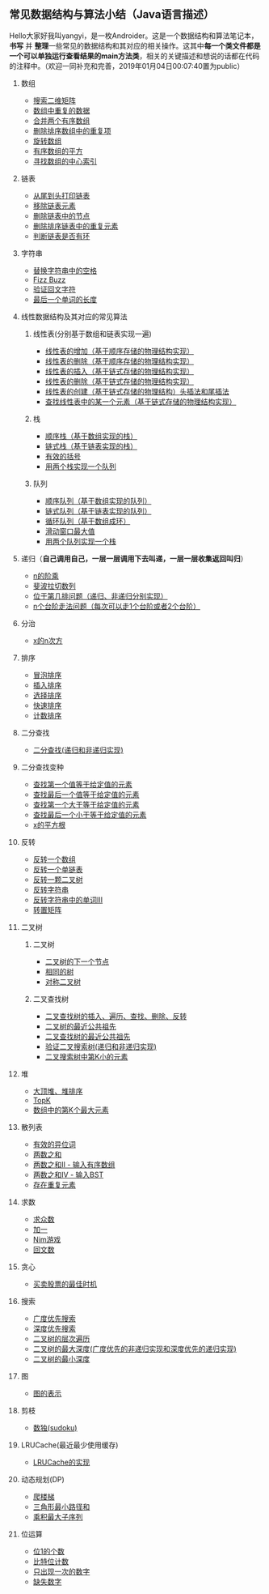 ## 常见数据结构与算法小结（Java语言描述）

Hello大家好我叫yangyi，是一枚Androider。这是一个数据结构和算法笔记本，**书写** 并 **整理**一些常见的数据结构和其对应的相关操作。这其中**每一个类文件都是一个可以单独运行查看结果的main方法类**，相关的关键描述和想说的话都在代码的注释中。（欢迎一同补充和完善，2019年01月04日00:07:40置为public）

1. 数组
    - [搜索二维矩阵](/src/ds/FindInDoubleArray.java)
    - [数组中重复的数据](/src/ds/RepeatInArray.java)
    - [合并两个有序数组](/src/ds/MergeArray.java)
    - [删除排序数组中的重复项](/src/ds/RemoveDuplicates.java)
    - [旋转数组](/src/ds/RotateArray.java)
    - [有序数组的平方](/src/ds/SortedSquares.java)
    - [寻找数组的中心索引](/src/ds/PivotIndex.java)

2. 链表
    - [从尾到头打印链表](/src/ds/ReversePrintLink.java)
    - [移除链表元素](/src/ds/RemoveElements.java)
    - [删除链表中的节点](/src/ds/DeleteNode.java)
    - [删除排序链表中的重复元素](/src/ds/DeleteDuplicates.java)
    - [判断链表是否有环](/src/ds/CycleLink.java)

3. 字符串
    - [替换字符串中的空格](/src/ds/ReplaceBlankInString.java)
    - [Fizz Buzz](/src/ds/FizzBuzz.java)
    - [验证回文字符](/src/ds/ValidPalindromeString.java)
    - [最后一个单词的长度](/src/ds/LengthOfLastWord.java)

4. 线性数据结构及其对应的常见算法

    1. 线性表(分别基于数组和链表实现一遍)
        - [线性表的增加（基于顺序存储的物理结构实现）](/src/ds/ListInsert.java)
        - [线性表的删除（基于顺序存储的物理结构实现）](/src/ds/ListDelete.java)
        - [线性表的插入（基于链式存储的物理结构实现）](/src/ds/LinkInsert.java)
        - [线性表的删除（基于链式存储的物理结构实现）](/src/ds/LinkDelete.java)
        - [线性表的创建（基于链式存储的物理结构）头插法和尾插法](/src/ds/LinkCreate.java)
        - [查找线性表中的某一个元素（基于链式存储的物理结构实现）](/src/ds/LinkGet.java)
        
    2. 栈
        - [顺序栈（基于数组实现的栈）](/src/ds/ArrayStack.java)
        - [链式栈（基于链表实现的栈）](/src/ds/LinkStack.java)
        - [有效的括号](/src/ds/ValidParentheses.java)
        - [用两个栈实现一个队列](/src/ds/MyQueue.java)
        
    3. 队列
        - [顺序队列（基于数组实现的队列）](/src/ds/ArrayQueue.java)
        - [链式队列（基于链表实现的队列）](/src/ds/LinkQueue.java)
        - [循环队列（基于数组成环）](/src/ds/CircleQueue.java)
        - [滑动窗口最大值](/src/ds/MaxSlidingWindow.java)
        - [用两个队列实现一个栈](/src/ds/MyStack.java)
        
5. 递归（**自己调用自己，一层一层调用下去叫递，一层一层收集返回叫归**）
    - [n的阶乘](/src/ds/Factorial.java)
    - [斐波拉切数列](/src/ds/FibonacciArray.java)
    - [位于第几排问题（递归、非递归分别实现）](/src/ds/LocationRow.java)
    - [n个台阶走法问题（每次可以走1个台阶或者2个台阶）](/src/ds/OneTwoStep.java)
    
6. 分治
    - [x的n次方](/src/ds/Pow.java)

7. 排序
    - [冒泡排序](/src/ds/BubbleSort.java)
    - [插入排序](/src/ds/InsertSort.java)
    - [选择排序](/src/ds/SelectionSort.java)
    - [快速排序](/src/ds/QuickSort.java)
    - [计数排序](/src/ds/CountSort.java)

8. 二分查找
    - [二分查找(递归和非递归实现)](/src/ds/BinarySearch.java)
    
9. 二分查找变种
    - [查找第一个值等于给定值的元素](/src/ds/BSFirstEquals.java)
    - [查找最后一个值等于给定值的元素](/src/ds/BSEndEquals.java)
    - [查找第一个大于等于给定值的元素](/src/ds/BSFirstMore.java)
    - [查找最后一个小于等于给定值的元素](/src/ds/BSEndLess.java)
    - [x的平方根](/src/ds/MySqrt.java)
    
10. 反转
    - [反转一个数组](/src/ds/ReverseArray.java)
    - [反转一个单链表](/src/ds/ReverseLink.java)
    - [反转一颗二叉树](/src/ds/InvertTree.java)
    - [反转字符串](/src/ds/ReverseString.java)
    - [反转字符串中的单词III](/src/ds/ReverseWordsIII.java)
    - [转置矩阵](/src/ds/Transpose.java)
    
11. 二叉树
    1. 二叉树
        - [二叉树的下一个节点](/src/ds/NextNodeInTree.java)
        - [相同的树](/src/ds/SameTree.java)
        - [对称二叉树](/src/ds/SymmetricTree.java)
        
    2. 二叉查找树
        - [二叉查找树的插入、遍历、查找、删除、反转](/src/ds/BinarySearchTree.java)
        - [二叉树的最近公共祖先](/src/ds/TreeLowestCommonAncestor.java)
        - [二叉查找树的最近公共祖先](/src/ds/BSTreeLowestCommonAncestor.java)
        - [验证二叉搜索树(递归和非递归实现)](/src/ds/ValidBST.java)
        - [二叉搜索树中第K小的元素](/src/ds/KthSmallestInBST.java)
        
12. 堆
    - [大顶堆、堆排序](/src/ds/BigHeap.java)
    - [TopK](/src/ds/KthLargest.java)
    - [数组中的第K个最大元素](/src/ds/FindKthLargest.java)
    
13. 散列表
    - [有效的异位词](/src/ds/ValidAnagram.java)
    - [两数之和](/src/ds/TwoSum.java)
    - [两数之和II - 输入有序数组](/src/ds/TwoSumII.java)
    - [两数之和IV - 输入BST](/src/ds/FindTargetBST.java)
    - [存在重复元素](/src/ds/ContainsDuplicate.java)
    
14. 求数
    - [求众数](/src/ds/MajorityElement.java)
    - [加一](/src/ds/PlusOne.java)
    - [Nim游戏](/src/ds/CanWinNim.java)
    - [回文数](/src/ds/Palindrome.java)
    
15. 贪心
    - [买卖股票的最佳时机](/src/ds/MaxProfit.java)
    
16. 搜索
    - [广度优先搜索](/src/ds/LevelPrint.java)
    - [深度优先搜索](/src/ds/DepthPrint.java)
    - [二叉树的层次遍历](/src/ds/LevelOrder.java)
    - [二叉树的最大深度(广度优先的非递归实现和深度优先的递归实现)](/src/ds/MaxDepth.java)
    - [二叉树的最小深度](/src/ds/MinDepth.java)
    
17. 图
    - [图的表示](/src/ds/Graph.java)
    
18. 剪枝
    - [数独(sudoku)](/src/ds/Sudoku.java)
    
19. LRUCache(最近最少使用缓存)
    - [LRUCache的实现](/src/ds/LRUCache.java)
    
20. 动态规划(DP)
    - [爬楼梯](/src/ds/ClimbStairs.java)
    - [三角形最小路径和](/src/ds/MinimumTotal.java)
    - [乘积最大子序列](/src/ds/MaxProduct.java)

21. 位运算
    - [位1的个数](/src/ds/HammingWeight.java)
    - [比特位计数](/src/ds/CountBits.java)
    - [只出现一次的数字](/src/ds/SingleNumber.java)
    - [缺失数字](/src/ds/MissingNumber.java)